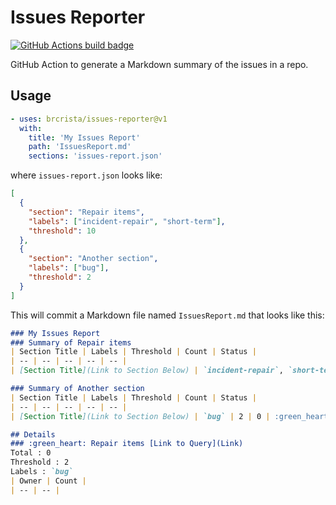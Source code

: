 # Issues Reporter

[![GitHub Actions build badge](https://github.com/actions/typescript-action/workflows/build-test/badge.svg)](https://github.com/brcrista/issues-reporter/actions?query=workflow%3Abuild-test)

GitHub Action to generate a Markdown summary of the issues in a repo.

## Usage

```yml
- uses: brcrista/issues-reporter@v1
  with:
    title: 'My Issues Report'
    path: 'IssuesReport.md'
    sections: 'issues-report.json'
```

where `issues-report.json` looks like:

```json
[
  {
    "section": "Repair items",
    "labels": ["incident-repair", "short-term"],
    "threshold": 10
  },
  {
    "section": "Another section",
    "labels": ["bug"],
    "threshold": 2
  }
]
```

This will commit a Markdown file named `IssuesReport.md` that looks like this:

```markdown
### My Issues Report
### Summary of Repair items
| Section Title | Labels | Threshold | Count | Status |
| -- | -- | -- | -- | -- |
| [Section Title](Link to Section Below) | `incident-repair`, `short-term` | 10 | 5 | :green_heart: |

### Summary of Another section
| Section Title | Labels | Threshold | Count | Status |
| -- | -- | -- | -- | -- |
| [Section Title](Link to Section Below) | `bug` | 2 | 0 | :green_heart: |

## Details
### :green_heart: Repair items [Link to Query](Link)
Total : 0
Threshold : 2
Labels : `bug`
| Owner | Count |
| -- | -- |
```